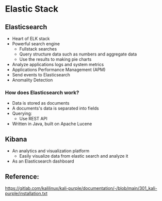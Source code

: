 # Elastic Stack



## Elasticsearch

- Heart of ELK stack
- Powerful search engine
  - Fullstack searches
  - Query structure data such as numbers and aggregate data
  - Use the results to making pie charts
- Analyze applications logs and system metrics
- Applications Performance Management (APM)
- Send events to Elasticsearch
- Anomality Detection

### How does Elasticsearch work?

- Data is stored as documents
- A documents's data is separated into fields
-  Querying:
   -  Use REST API
- Written in Java, built on Apache Lucene
## Kibana

- An analytics and visualization platform
  - Easily visualize data from elastic search and analyze it
- As an Elasticsearch dashboard  



## Reference:

https://gitlab.com/kalilinux/kali-purple/documentation/-/blob/main/301_kali-purple/installation.txt